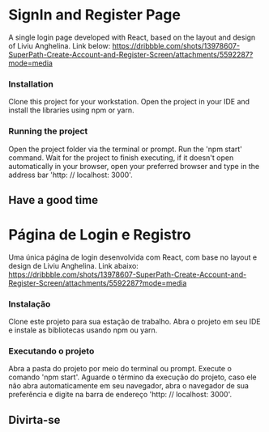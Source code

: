 # SignIn and Register Page

A single login page developed with React, based on the layout and design of Liviu Anghelina. Link below:
https://dribbble.com/shots/13978607-SuperPath-Create-Account-and-Register-Screen/attachments/5592287?mode=media

### Installation

Clone this project for your workstation. Open the project in your IDE and install the libraries using npm or yarn.

### Running the project

Open the project folder via the terminal or prompt. Run the 'npm start' command. Wait for the project to finish executing, if it doesn't open automatically in your browser, open your preferred browser and type in the address bar 'http: // localhost: 3000'.

## Have a good time

# Página de Login e Registro

Uma única página de login desenvolvida com React, com base no layout e design de Liviu Anghelina. Link abaixo:
https://dribbble.com/shots/13978607-SuperPath-Create-Account-and-Register-Screen/attachments/5592287?mode=media

### Instalação

Clone este projeto para sua estação de trabalho. Abra o projeto em seu IDE e instale as bibliotecas usando npm ou yarn.

### Executando o projeto

Abra a pasta do projeto por meio do terminal ou prompt. Execute o comando 'npm start'. Aguarde o término da execução do projeto, caso ele não abra automaticamente em seu navegador, abra o navegador de sua preferência e digite na barra de endereço 'http: // localhost: 3000'.

## Divirta-se